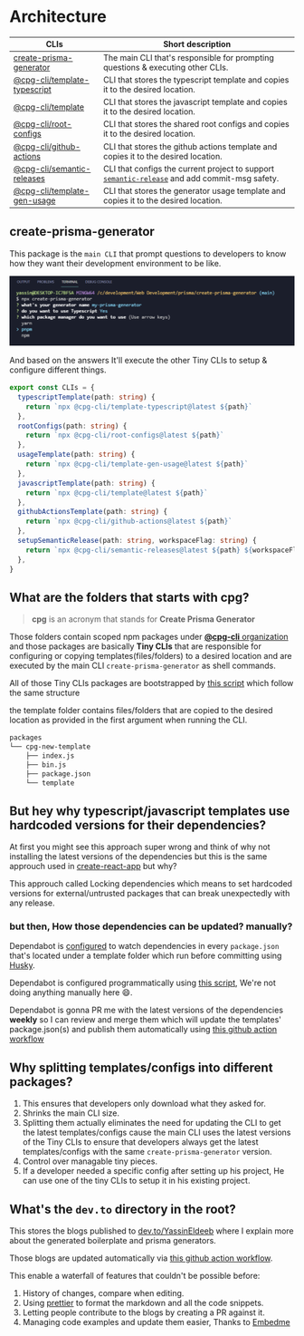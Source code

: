 # Architecture

| CLIs | Short description |
| --- | --- |
| [create-prisma-generator](https://github.com/YassinEldeeb/create-prisma-generator/tree/main/packages/create-prisma-generator) | The main CLI that's responsible for prompting questions & executing other CLIs. |
| [@cpg-cli/template-typescript](https://github.com/YassinEldeeb/create-prisma-generator/tree/main/packages/cpg-template-typescript) | CLI that stores the typescript template and copies it to the desired location. |
| [@cpg-cli/template](https://github.com/YassinEldeeb/create-prisma-generator/tree/main/packages/cpg-template) | CLI that stores the javascript template and copies it to the desired location. |
| [@cpg-cli/root-configs](https://github.com/YassinEldeeb/create-prisma-generator/tree/main/packages/cpg-root-configs) | CLI that stores the shared root configs and copies it to the desired location. |
| [@cpg-cli/github-actions](https://github.com/YassinEldeeb/create-prisma-generator/tree/main/packages/cpg-github-actions) | CLI that stores the github actions template and copies it to the desired location. |
| [@cpg-cli/semantic-releases](https://github.com/YassinEldeeb/create-prisma-generator/tree/main/packages/cpg-semantic-releases) | CLI that configs the current project to support [`semantic-release`](https://github.com/semantic-release/github) and add commit-msg safety. |
| [@cpg-cli/template-gen-usage](https://github.com/YassinEldeeb/create-prisma-generator/tree/main/packages/cpg-template-gen-usage) | CLI that stores the generator usage template and copies it to the desired location. |


## create-prisma-generator
This package is the `main CLI` that prompt questions to developers to know how they want their development environment to be like.

![terminal screenshot](https://github.com/YassinEldeeb/create-prisma-generator/blob/main/images/npx-create-prisma-generator.png)

And based on the answers It'll execute the other Tiny CLIs to setup & configure different things.
```ts
export const CLIs = {
  typescriptTemplate(path: string) {
    return `npx @cpg-cli/template-typescript@latest ${path}`
  },
  rootConfigs(path: string) {
    return `npx @cpg-cli/root-configs@latest ${path}`
  },
  usageTemplate(path: string) {
    return `npx @cpg-cli/template-gen-usage@latest ${path}`
  },
  javascriptTemplate(path: string) {
    return `npx @cpg-cli/template@latest ${path}`
  },
  githubActionsTemplate(path: string) {
    return `npx @cpg-cli/github-actions@latest ${path}`
  },
  setupSemanticRelease(path: string, workspaceFlag: string) {
    return `npx @cpg-cli/semantic-releases@latest ${path} ${workspaceFlag}`
  },
}
```

## What are the folders that starts with cpg?

> **cpg** is an acronym that stands for **Create Prisma Generator**

Those folders contain scoped npm packages under [**@cpg-cli** organization](https://www.npmjs.com/org/cpg-cli) and those packages are basically **Tiny CLIs** that are responsible for configuring or copying templates(files/folders) to a desired location and are executed by the main CLI `create-prisma-generator` as shell commands.

All of those Tiny CLIs packages are bootstrapped by [this script](https://github.com/YassinEldeeb/create-prisma-generator/blob/main/scripts/addNewTemplate.ts) which follow the same structure

the template folder contains files/folders that are copied to the desired location as provided in the first argument when running the CLI.

```
packages
└── cpg-new-template
    ├── index.js
    ├── bin.js
    ├── package.json
    └── template
```

## But hey why typescript/javascript templates use hardcoded versions for their dependencies?

At first you might see this approach super wrong and think of why not installing the latest versions of the dependencies but this is the same approuch used in [create-react-app](https://github.com/facebook/create-react-app/blob/main/packages/cra-template-typescript/template.json) but why?

This approuch called Locking dependencies which means to set hardcoded versions for external/untrusted packages that can break unexpectedly with any release.

### but then, How those dependencies can be updated? manually?
Dependabot is [configured](https://github.com/YassinEldeeb/create-prisma-generator/blob/main/.github/dependabot.yml) to watch dependencies in every `package.json` that's located under a template folder which run before committing using [Husky](https://github.com/typicode/husky).

Dependabot is configured programmatically using [this script](https://github.com/YassinEldeeb/create-prisma-generator/blob/main/scripts/guideDependabot.ts), We're not doing anything manually here 😄.

Dependabot is gonna PR me with the latest versions of the dependencies **weekly** so I can review and merge them which will update the templates' package.json(s) and publish them automatically using [this github action workflow](https://github.com/YassinEldeeb/create-prisma-generator/blob/main/.github/workflows/publish.yml)

## Why splitting templates/configs into different packages?

1. This ensures that developers only download what they asked for.
2. Shrinks the main CLI size.
3. Splitting them actually eliminates the need for updating the CLI to get the latest templates/configs cause the main CLI uses the latest versions of the Tiny CLIs to ensure that developers always get the latest templates/configs with the same `create-prisma-generator` version.
4. Control over managable tiny pieces.
5. If a developer needed a specific config after setting up his project, He can use one of the tiny CLIs to setup it in his existing project.

## What's the `dev.to` directory in the root?

This stores the blogs published to [dev.to/YassinEldeeb](https://dev.to/YassinEldeeb) where I explain more about the generated boilerplate and prisma generators.

Those blogs are updated automatically via [this github action workflow](https://github.com/YassinEldeeb/create-prisma-generator/blob/main/.github/workflows/update-blogs.yml).

This enable a waterfall of features that couldn't be possible before:
1. History of changes, compare when editing.
2. Using [prettier](https://github.com/prettier/prettier) to format the markdown and all the code snippets.
3. Letting people contribute to the blogs by creating a PR against it.
4. Managing code examples and update them easier, Thanks to [Embedme](https://github.com/zakhenry/embedme)
